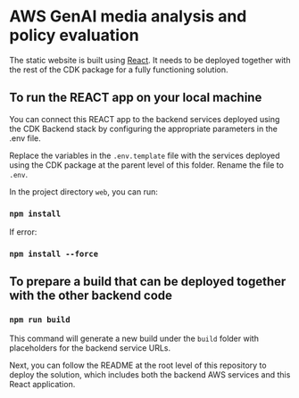 # AWS GenAI media analysis and policy evaluation

The static website is built using [React](https://github.com/facebook/create-react-app). It needs to be deployed together with the rest of the CDK package for a fully functioning solution. 

## To run the REACT app on your local machine

You can connect this REACT app to the backend services deployed using the CDK Backend stack by configuring the appropriate parameters in the .env file.

Replace the variables in the `.env.template` file with the services deployed using the CDK package at the parent level of this folder. Rename the file to `.env`.

In the project directory `web`, you can run:
### `npm install`

If error:
### `npm install --force`

## To prepare a build that can be deployed together with the other backend code

### `npm run build`
This command will generate a new build under the `build` folder with placeholders for the backend service URLs.

Next, you can follow the README at the root level of this repository to deploy the solution, which includes both the backend AWS services and this React application.